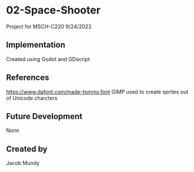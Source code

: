 # 02-Space-Shooter
Project for MSCH-C220
9/24/2022 
## Implementation
Created using Godot and GDscript 
## References
https://www.dafont.com/made-tommy.font
GIMP used to create sprites out of Unicode charcters
## Future Development
None
## Created by
Jacob Mundy
